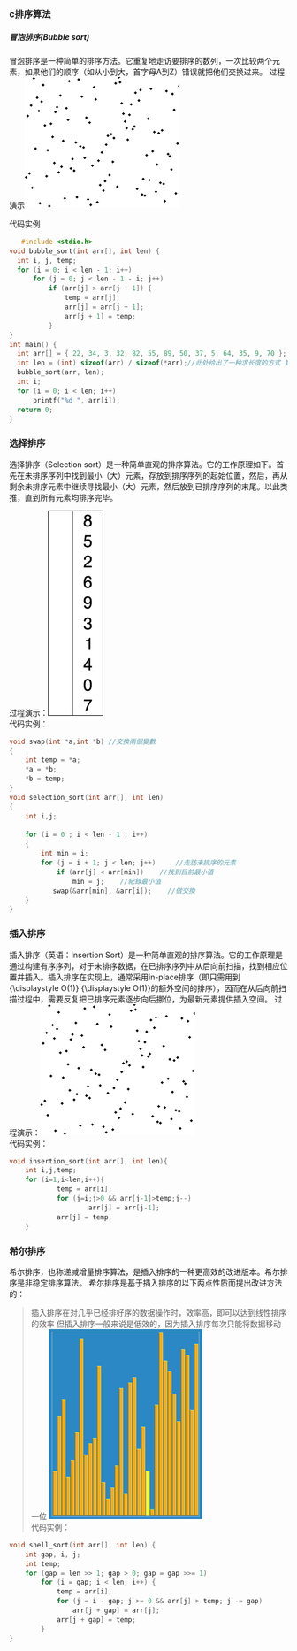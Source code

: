 ### c排序算法
##### 冒泡排序(Bubble sort)
冒泡排序是一种简单的排序方法。它重复地走访要排序的数列，一次比较两个元素，如果他们的顺序（如从小到大，首字母A到Z）错误就把他们交换过来。
过程演示![](images/lab12/Bubble_sort_animation.gif)<br/>

代码实例
      
  ```c
     #include <stdio.h>
void bubble_sort(int arr[], int len) {
    int i, j, temp;
    for (i = 0; i < len - 1; i++)
        for (j = 0; j < len - 1 - i; j++)
            if (arr[j] > arr[j + 1]) {
                temp = arr[j];
                arr[j] = arr[j + 1];
                arr[j + 1] = temp;
            }
}
int main() {
    int arr[] = { 22, 34, 3, 32, 82, 55, 89, 50, 37, 5, 64, 35, 9, 70 };
    int len = (int) sizeof(arr) / sizeof(*arr);//此处给出了一种求长度的方式 数学表达4*12/4 = 12 ；
    bubble_sort(arr, len);
    int i;
    for (i = 0; i < len; i++)
        printf("%d ", arr[i]);
    return 0;
}
  ```
### 选择排序
选择排序（Selection sort）是一种简单直观的排序算法。它的工作原理如下。首先在未排序序列中找到最小（大）元素，存放到排序序列的起始位置，然后，再从剩余未排序元素中继续寻找最小（大）元素，然后放到已排序序列的末尾。以此类推，直到所有元素均排序完毕。

过程演示：![](images/lab12/Selection-Sort-Animation.gif)<br/>
代码实例：
```c
void swap(int *a,int *b) //交換兩個變數
{
    int temp = *a;
    *a = *b;
    *b = temp;
}
void selection_sort(int arr[], int len) 
{
    int i,j;
 
    for (i = 0 ; i < len - 1 ; i++) 
    {
        int min = i;
        for (j = i + 1; j < len; j++)     //走訪未排序的元素
            if (arr[j] < arr[min])    //找到目前最小值
                min = j;    //紀錄最小值
           swap(&arr[min], &arr[i]);    //做交換
    }
}
```
### 插入排序
插入排序（英语：Insertion Sort）是一种简单直观的排序算法。它的工作原理是通过构建有序序列，对于未排序数据，在已排序序列中从后向前扫描，找到相应位置并插入。插入排序在实现上，通常采用in-place排序（即只需用到 {\displaystyle O(1)} {\displaystyle O(1)}的额外空间的排序），因而在从后向前扫描过程中，需要反复把已排序元素逐步向后挪位，为最新元素提供插入空间。
过程演示：![](images/lab12/Insertion_sort_animation.gif)<br/>
代码实例：
```c
void insertion_sort(int arr[], int len){
    int i,j,temp;
    for (i=1;i<len;i++){
            temp = arr[i];
            for (j=i;j>0 && arr[j-1]>temp;j--)
                    arr[j] = arr[j-1];
            arr[j] = temp;
    }

```
### 希尔排序
希尔排序，也称递减增量排序算法，是插入排序的一种更高效的改进版本。希尔排序是非稳定排序算法。
希尔排序是基于插入排序的以下两点性质而提出改进方法的：
>插入排序在对几乎已经排好序的数据操作时，效率高，即可以达到线性排序的效率
>但插入排序一般来说是低效的，因为插入排序每次只能将数据移动一位
![](images/lab12/Sorting_shellsort_anim.gif)<br/>
代码实例：
```c
void shell_sort(int arr[], int len) {
    int gap, i, j;
    int temp;
    for (gap = len >> 1; gap > 0; gap = gap >>= 1)
        for (i = gap; i < len; i++) {
            temp = arr[i];
            for (j = i - gap; j >= 0 && arr[j] > temp; j -= gap)
                arr[j + gap] = arr[j];
            arr[j + gap] = temp;
        }
}
```
